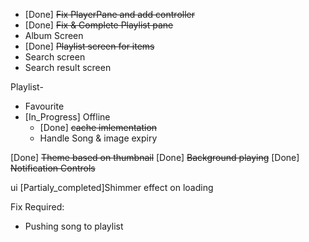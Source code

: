 * [Done] <s>Fix PlayerPane and add controller</s>
* [Done] <s>Fix & Complete Playlist pane</s>
* Album Screen
* [Done] <s> Playlist screen for items </s>
* Search screen
* Search result screen

Playlist-
* Favourite
* [In_Progress] Offline
    * [Done] <s>cache imlementation</s>
    * Handle Song & image expiry

[Done] <s>Theme based on thumbnail</s>
[Done] <s>Background playing</s>
[Done] <s>Notification Controls</s>

ui
[Partialy_completed]Shimmer effect on loading

Fix Required:
* Pushing song to playlist

